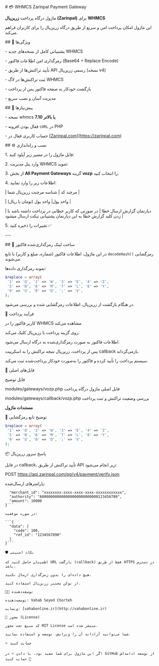 \# 💳 WHMCS Zarinpal Payment Gateway

ماژول درگاه پرداخت **زرین‌پال (Zarinpal)** برای **WHMCS**  

این ماژول امکان پرداخت امن و سریع از طریق درگاه زرین‌پال را برای کاربران فراهم می‌کند.

\## 🚀 ویژگی‌ها

\- پشتیبانی کامل از نسخه‌های جدید WHMCS  

\- رمزگذاری امن اطلاعات فاکتور (Base64 + Replace Encode)  

\- تأیید تراکنش‌ها از طریق API رسمی زرین‌پال (نسخه v4)  

\- ثبت تراکنش‌ها در لاگ WHMCS  

\- بازگشت خودکار به صفحه فاکتور پس از پرداخت  

\- مدیریت آسان و نصب سریع

\## 🧩 پیش‌نیازها

\- نسخه whmcs **7.10 یا بالاتر**  

\- فعال بودن افزونه `cURL` در PHP  

\- حساب کاربری فعال در \[[Zarinpal.com](http://Zarinpal.com)\](<https://zarinpal.com>)

\## ⚙️ نصب و راه‌اندازی

1\. فایل ماژول را در مسیر زیر آپلود کنید:

2\. وارد پنل مدیریت WHMCS شوید:

3\. از بخش **All Payment Gateways** گزینه **vozp** را انتخاب کنید.

4\. اطلاعات زیر را وارد نمایید:

| مرچند کد | شناسه مرچنت زرین‌پال شما |

| واحد پول| واحد پول (تومان یا ریال) |

| دپارتمان گزارش ارسال خطا | در صورتی که کاربر خطایی در پرداخت داشته باشد با زدن کلید گزارش خطا به این دپارتمان پشتیبانی تیکت ارسال میشود |

5\. تغییرات را ذخیره کنید ✅

\---

\## 🔑 ساخت لینک رمزگذاری‌شده فاکتور

در این ماژول، اطلاعات فاکتور (شماره، مبلغ و کاربر) با تابع `decodeHash()` رمزگشایی می‌شوند.

نمونه رمزگذاری داده‌ها:

```php
$replace = array(
 '1' => 'Q', '2' => 'W', '3' => 'E', '4' => 'Z',
 '5' => 'N', '6' => 'M', '7' => 'L', '8' => 'Y',
 '9' => 'U', '0' => 'D', ';' => 'V',
);
```

در هنگام بازگشت از زرین‌پال، اطلاعات رمزگشایی شده و بررسی می‌شود.

🔁 فرآیند پرداخت

کاربر فاکتور را در WHMCS مشاهده می‌کند.

روی گزینه پرداخت با زرین‌پال کلیک می‌کند.

اطلاعات فاکتور به صورت رمزگذاری‌شده به درگاه ارسال می‌شود.

پس از پرداخت، زرین‌پال نتیجه تراکنش را به اسکریپت callback بازمی‌گرداند.

سیستم پرداخت را تأیید کرده و فاکتور را به‌صورت خودکار پرداخت‌شده ثبت می‌کند.

📄 فایل‌های اصلی

فایل	توضیح

modules/gateways/vozp.php	فایل اصلی ماژول درگاه پرداخت

modules/gateways/callback/vozp.php	بررسی وضعیت تراکنش و ثبت پرداخت

**مستندات ماژول**

🧠 توضیح تابع رمزگشایی

```php
$replace = array(
 '1' => 'Q', '2' => 'W', '3' => 'E', '4' => 'Z',
 '5' => 'N', '6' => 'M', '7' => 'L', '8' => 'Y',
 '9' => 'U', '0' => 'D', ';' => 'V',
);
```

📦 پاسخ سرور زرین‌پال

در فایل callback، تأیید تراکنش از طریق API زیر انجام می‌شود:

POST <https://api.zarinpal.com/pg/v4/payment/verify.json>

پارامترهای ارسال‌شده:

```{
  "merchant_id": "xxxxxxxx-xxxx-xxxx-xxxx-xxxxxxxxxxxx",
  "authority": "A00000000000000000000000000123456789",
  "amount": 10000
}```

در صورت موفقیت:

```{
  "data": {
    "code": 100,
    "ref_id": "1234567890"
  }
}```

🛡️ نکات امنیتی

اطمینان حاصل کنید که URL بازگشت (callback) فقط از طریق HTTPS در دسترس باشد.

هیچ داده‌ای را بدون رمزگذاری ارسال نکنید.

از توکن معتبر زرین‌پال استفاده کنید.

👨‍💻 توسعه‌دهنده

توسعه‌دهنده: Vahab Seyed Chorteh

وبسایت: [vahabonline.ir](http://vahabonline.ir)

📜 مجوز (License)

کد منبع تحت مجوز MIT License منتشر شده است.

شما می‌توانید آزادانه آن را ویرایش، توسعه و استفاده نمایید.

⭐ حمایت کنید

اگر این ماژول برای شما مفید بود، با دادن ⭐ در GitHub از توسعه ادامه‌اش حمایت کنید 💙
